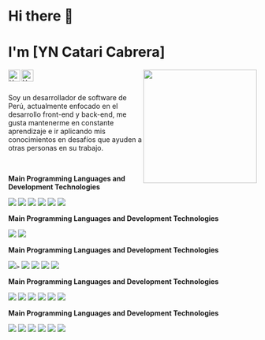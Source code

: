 <h1>Hi there 👋</h1>

# I'm [YN Catari Cabrera] 
<img align="right" width="230" src="https://media.giphy.com/media/M9gbBd9nbDrOTu1Mqx/giphy.gif">

<a href="https://www.linkedin.com/in/yncc/"><img align="left" alt="YN Catari Cabrera | Linkedin" width="24" title="Linkedin" alt="Linkedin" src="https://cdn.svgporn.com/logos/linkedin-icon.svg"></a>

<a href="https://twitter.com/yofer_nain"><img align="left" alt="YN Catari Cabrera| Twitter" width="24" title="Twitter" alt="Twitter" src="https://cdn.svgporn.com/logos/twitter.svg"></a>


<br><br>

Soy un desarrollador de software de Perú, actualmente enfocado en el desarrollo front-end y back-end, me gusta mantenerme en constante aprendizaje e ir aplicando mis conocimientos en desafíos que ayuden a otras personas en su trabajo.

<br>


**Main Programming Languages and Development Technologies**

<code><img src="https://img.icons8.com/color/48/000000/java-coffee-cup-logo.png"/></code>
<code><img src="https://img.icons8.com/color/48/000000/c-plus-plus-logo.png"/></code>
<code><img src="https://img.icons8.com/color/48/4a90e2/javascript.png"/></code>
<code><img src="https://img.icons8.com/ios-filled/50/4a90e2/php-logo.png"/></code>
<code><img src="https://img.icons8.com/color/48/4a90e2/angularjs.png"/></code>
<code><img src="https://img.icons8.com/wired/48/4a90e2/react.png"/></code>


**Main Programming Languages and Development Technologies**

<code><img src="https://img.icons8.com/color/48/4a90e2/linux.png"/></code>
<code><img src="https://img.icons8.com/color/48/4a90e2/windows-10.png"/></code>



**Main Programming Languages and Development Technologies**

<code><img src="https://img.icons8.com/color/48/4a90e2/microsoft-sql-server.png"/>></code>
<code><img src="https://img.icons8.com/ios/48/4a90e2/mysql-logo.png"/></code>
<code><img src="https://img.icons8.com/color/48/4a90e2/mongodb.png"/></code>
<code><img src="https://img.icons8.com/color/48/4a90e2/firebase.png"/></code>
<code><img src="https://img.icons8.com/color/48/4a90e2/postgreesql.png"/></code>




**Main Programming Languages and Development Technologies**

<code><img src="https://img.icons8.com/color/48/000000/java-coffee-cup-logo.png"/></code>
<code><img src="https://img.icons8.com/color/48/000000/c-plus-plus-logo.png"/></code>
<code><img src="https://img.icons8.com/color/48/4a90e2/javascript.png"/></code>
<code><img src="https://img.icons8.com/ios-filled/50/4a90e2/php-logo.png"/></code>
<code><img src="https://img.icons8.com/color/48/4a90e2/angularjs.png"/></code>
<code><img src="https://img.icons8.com/wired/48/4a90e2/react.png"/></code>


**Main Programming Languages and Development Technologies**

<code><img src="https://img.icons8.com/color/48/000000/java-coffee-cup-logo.png"/></code>
<code><img src="https://img.icons8.com/color/48/000000/c-plus-plus-logo.png"/></code>
<code><img src="https://img.icons8.com/color/48/4a90e2/javascript.png"/></code>
<code><img src="https://img.icons8.com/ios-filled/50/4a90e2/php-logo.png"/></code>
<code><img src="https://img.icons8.com/color/48/4a90e2/angularjs.png"/></code>
<code><img src="https://img.icons8.com/wired/48/4a90e2/react.png"/></code>
